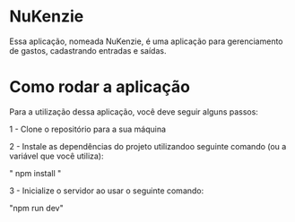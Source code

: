 # NuKenzie
Essa aplicação, nomeada NuKenzie, é uma aplicação para gerenciamento de gastos, cadastrando entradas e saídas.

# Como rodar a aplicação

Para a utilização dessa aplicação, você deve seguir alguns passos:

1 - Clone o repositório para a sua máquina

2 - Instale as dependências do projeto utilizandoo seguinte comando (ou a variável que você utiliza):

" npm install "

3 - Inicialize o servidor ao usar o seguinte comando:

"npm run dev"